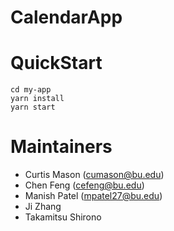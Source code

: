 # CalendarApp
# QuickStart
```
cd my-app
yarn install
yarn start
```
# Maintainers

- Curtis Mason (cumason@bu.edu)
- Chen Feng (cefeng@bu.edu)
- Manish Patel (mpatel27@bu.edu)
- Ji Zhang
- Takamitsu Shirono
